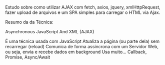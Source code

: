 Estudo sobre como utilizar AJAX com fetch, axios, jquery, xmlHttpRequest, fazer upload de arquivos e um SPA simples para carregar o HTML via Ajax.

Resumo da da Técnica:

Asynchronous JavaScript And XML (AJAX)

É uma técnica usada com JavaScript
Atualiza a página (ou parte dela) sem recarregar (reload)
Comunica de forma assíncrona com um Servidor Web, ou seja, envia e recebe dados em background
Usa muito... Callback, Promise, Async/Await

